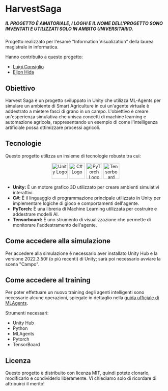 # HarvestSaga

 ##### IL PROGETTO È AMATORIALE, I LOGHI E IL NOME DELL'PROGETTO SONO INVENTATI E UTILIZZATI SOLO IN AMBITO UNIVERSITARIO.
 
Progetto realizzato per l'esame "Information Visualization" della laurea magistrale in informatica.
 

Hanno contribuito a questo progetto:
 
* [Luigi Consiglio](https://github.com/luicons01)
* [Eljon Hida](https://github.com/Eljon99)
 
 

## Obiettivo
Harvest Saga è un progetto sviluppato in Unity che utilizza ML-Agents per simulare un ambiente di Smart Agriculture in cui un'agente virtuale è addestrato a mietere fasci di grano in un campo. L'obiettivo è creare un'esperienza simulativa che unisca concetti di machine learning e automazione agricola, rappresentando un esempio di come l'intelligenza artificiale possa ottimizzare processi agricoli.
 

 
## Tecnologie
Questo progetto utilizza un insieme di tecnologie robuste tra cui:

<p align = "center">
    <img src="https://www.cdnlogo.com/logos/u/20/unity.svg" alt="Unity Logo" width="50" height="50"/> 
    <img src="https://lh4.googleusercontent.com/proxy/xxkzfwbEFxP7-COaQpstpsKzD7Z1btUDtxmSPOWOXVA6fVAeQ99MpLZS3TrtMs8bYCN1AhrZHEJbQP55pTeKD3XhrbMQ-ijKA59tTjLsZBAT_OpCdEYi1Ydew_2NUNeT1XEofCWS-j0u3ExagO0MdiGY_KfeBM3-8OZ-eDb-no1A5-Fjp9cUaRw" alt="C# Logo" width="50" height="50"/>
   <img src="https://static-00.iconduck.com/assets.00/pytorch-icon-1694x2048-jgwjy3ne.png" alt="PyTorch Logo" width="50" height="50"/>
    <img src="https://github.com/tensorflow.png" alt="Tensorboard Logo" width="50" height="50"/>
</p>

 - **Unity:** È un motore grafico 3D utilizzato per creare ambienti simulativi interattivi.
- **C#:** È  il linguaggio di programmazione principale utilizzato in Unity per implementare logiche di gioco e comportamenti dell'agente.
- **PyTorch:** È una libreria di Machine Learning utilizzata per costruire e addestrare modelli AI.
- **Tensorboard:** È uno strumento di visualizzazione che permette di monitorare l'addestramento dell'agente.


## Come accedere alla simulazione 
Per accedere alla simulazione è necessario aver installato Unity Hub e la versione 2022.3.50f (o più recenti) di Unity; sarà poi necessario avviare la scena "Campo".
 

## Come accedere al training
Per poter effettuare un nuovo training degli agenti intelligenti sono necessarie alcune operazioni, spiegate in dettaglio nella [guida ufficiale di MLAgents](https://github.com/Unity-Technologies/ml-agents#additional-resources).

 
Strumenti necessari:
-   Unity Hub
-   Python
-   MLAgents
-   Pytorch 
-   TensorBoard

## Licenza
Questo progetto è distribuito con licenza MIT, quindi potete clonarlo, modificarlo e condividerlo liberamente. Vi chiediamo solo di ricordare di attribuirci il merito!
